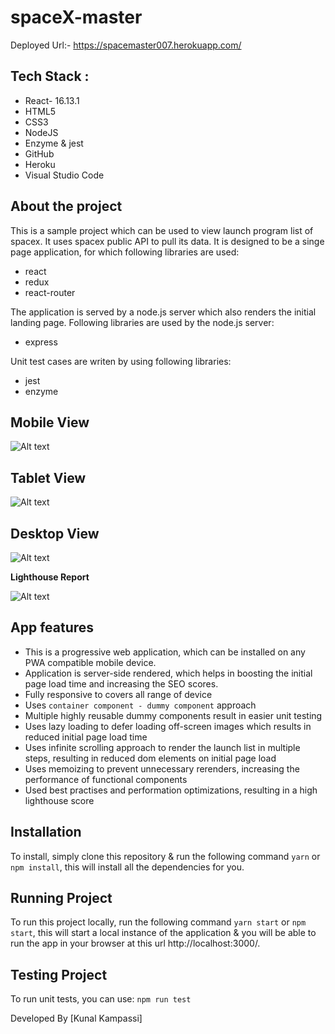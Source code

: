 # spaceX-master

Deployed Url:- https://spacemaster007.herokuapp.com/

## Tech Stack :
- React- 16.13.1
- HTML5
- CSS3
- NodeJS
- Enzyme & jest
- GitHub
- Heroku
- Visual Studio Code


## About the project

This is a sample project which can be used to view launch program list of spacex. It uses spacex public API to pull its data.
It is designed to be a singe page application, for which following libraries are used:

- react
- redux
- react-router

The application is served by a node.js server which also renders the initial landing page. Following libraries are used by the node.js server:

- express

Unit test cases are writen by using following libraries:

- jest
- enzyme


## Mobile View

![Alt text](https://user-images.githubusercontent.com/75033465/106305129-4f431900-6282-11eb-82cd-7ed73ab505d5.PNG?raw=true "Mobile View")

 
## Tablet View

![Alt text](https://user-images.githubusercontent.com/75033465/106305257-76014f80-6282-11eb-9999-315e66322e23.PNG?raw=true "Tablet View")


## Desktop View

![Alt text](https://user-images.githubusercontent.com/75033465/106305308-89acb600-6282-11eb-9671-70ec58febbba.PNG?raw=true "Desktop View")


**Lighthouse Report**

![Alt text](https://user-images.githubusercontent.com/75033465/106305961-60405a00-6283-11eb-9020-69ba6242e2fa.PNG?raw=true "Lighthouse Report")




## App features

- This is a progressive web application, which can be installed on any PWA compatible mobile device.
- Application is server-side rendered, which helps in boosting the initial page load time and increasing the SEO scores.
- Fully responsive to covers all range of device
- Uses `container component - dummy component` approach
- Multiple highly reusable dummy components result in easier unit testing
- Uses lazy loading to defer loading off-screen images which results in reduced initial page load time
- Uses infinite scrolling approach to render the launch list in multiple steps, resulting in reduced dom elements on initial page load
- Uses memoizing to prevent unnecessary rerenders, increasing the performance of functional components
- Used best practises and performation optimizations, resulting in a high lighthouse score

## Installation

To install, simply clone this repository & run the following command `yarn` or `npm install`, this will install all the dependencies for you.

## Running Project

To run this project locally, run the following command `yarn start` or `npm start`, this will start a local instance of the application & you will be able to run the app in your browser at this url http://localhost:3000/.

## Testing Project

To run unit tests, you can use:
`npm run test`



Developed By [Kunal Kampassi]
